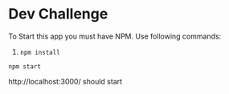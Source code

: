 # Dev Challenge

To Start this app you must have NPM. Use following commands:

1. ```npm install```

```npm start```

http://localhost:3000/ should start
